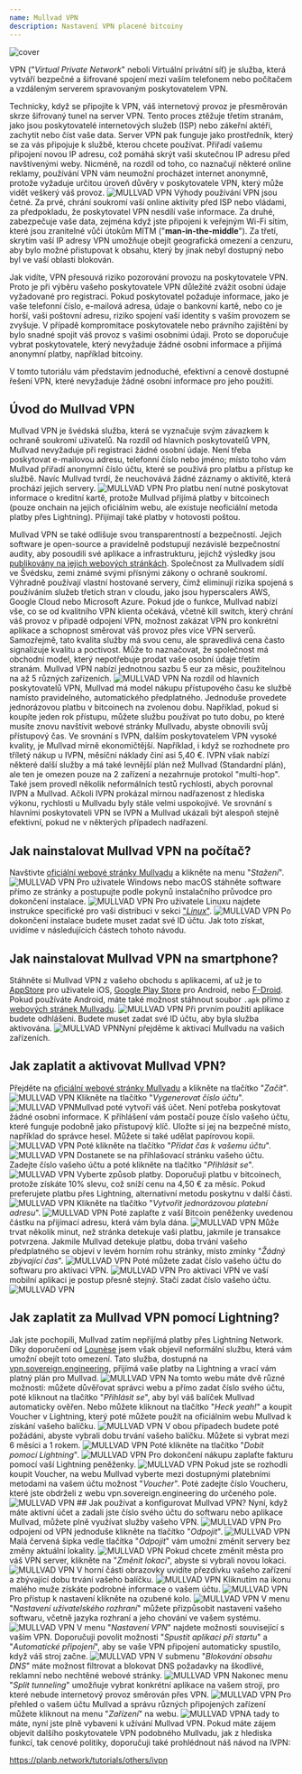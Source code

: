 ```yaml
---
name: Mullvad VPN
description: Nastavení VPN placené bitcoiny
---
```

![cover](assets/cover.webp)

VPN ("*Virtual Private Network*" neboli Virtuální privátní síť) je služba, která vytváří bezpečné a šifrované spojení mezi vaším telefonem nebo počítačem a vzdáleným serverem spravovaným poskytovatelem VPN.

Technicky, když se připojíte k VPN, váš internetový provoz je přesměrován skrze šifrovaný tunel na server VPN. Tento proces ztěžuje třetím stranám, jako jsou poskytovatelé internetových služeb (ISP) nebo zákeřní aktéři, zachytit nebo číst vaše data. Server VPN pak funguje jako prostředník, který se za vás připojuje k službě, kterou chcete používat. Přiřadí vašemu připojení novou IP adresu, což pomáhá skrýt vaši skutečnou IP adresu před navštívenými weby. Nicméně, na rozdíl od toho, co naznačují některé online reklamy, používání VPN vám neumožní procházet internet anonymně, protože vyžaduje určitou úroveň důvěry v poskytovatele VPN, který může vidět veškerý váš provoz.
![MULLVAD VPN](assets/fr/01.webp)
Výhody používání VPN jsou četné. Za prvé, chrání soukromí vaší online aktivity před ISP nebo vládami, za předpokladu, že poskytovatel VPN nesdílí vaše informace. Za druhé, zabezpečuje vaše data, zejména když jste připojeni k veřejným Wi-Fi sítím, které jsou zranitelné vůči útokům MITM ("**man-in-the-middle**"). Za třetí, skrytím vaší IP adresy VPN umožňuje obejít geografická omezení a cenzuru, aby bylo možné přistupovat k obsahu, který by jinak nebyl dostupný nebo byl ve vaší oblasti blokován.

Jak vidíte, VPN přesouvá riziko pozorování provozu na poskytovatele VPN. Proto je při výběru vašeho poskytovatele VPN důležité zvážit osobní údaje vyžadované pro registraci. Pokud poskytovatel požaduje informace, jako je vaše telefonní číslo, e-mailová adresa, údaje o bankovní kartě, nebo co je horší, vaši poštovní adresu, riziko spojení vaší identity s vaším provozem se zvyšuje. V případě kompromitace poskytovatele nebo právního zajištění by bylo snadné spojit váš provoz s vašimi osobními údaji. Proto se doporučuje vybrat poskytovatele, který nevyžaduje žádné osobní informace a přijímá anonymní platby, například bitcoiny.

V tomto tutoriálu vám představím jednoduché, efektivní a cenově dostupné řešení VPN, které nevyžaduje žádné osobní informace pro jeho použití.

## Úvod do Mullvad VPN
Mullvad VPN je švédská služba, která se vyznačuje svým závazkem k ochraně soukromí uživatelů. Na rozdíl od hlavních poskytovatelů VPN, Mullvad nevyžaduje při registraci žádné osobní údaje. Není třeba poskytovat e-mailovou adresu, telefonní číslo nebo jméno; místo toho vám Mullvad přiřadí anonymní číslo účtu, které se používá pro platbu a přístup ke službě. Navíc Mullvad tvrdí, že neuchovává žádné záznamy o aktivitě, která prochází jejich servery.
![MULLVAD VPN](assets/notext/02.webp)
Pro platbu není nutné poskytovat informace o kreditní kartě, protože Mullvad přijímá platby v bitcoinech (pouze onchain na jejich oficiálním webu, ale existuje neoficiální metoda platby přes Lightning). Přijímají také platby v hotovosti poštou.

Mullvad VPN se také odlišuje svou transparentností a bezpečností. Jejich software je open-source a pravidelně podstupují nezávislé bezpečnostní audity, aby posoudili své aplikace a infrastrukturu, jejichž výsledky jsou [publikovány na jejich webových stránkách](https://mullvad.net/fr/blog/tag/audits). Společnost za Mullvadem sídlí ve Švédsku, zemi známé svými přísnými zákony o ochraně soukromí. Výhradně používají vlastní hostované servery, čímž eliminují rizika spojená s používáním služeb třetích stran v cloudu, jako jsou hyperscalers AWS, Google Cloud nebo Microsoft Azure.
Pokud jde o funkce, Mullvad nabízí vše, co se od kvalitního VPN klienta očekává, včetně kill switch, který chrání váš provoz v případě odpojení VPN, možnost zakázat VPN pro konkrétní aplikace a schopnost směrovat váš provoz přes více VPN serverů.
Samozřejmě, tato kvalita služby má svou cenu, ale spravedlivá cena často signalizuje kvalitu a poctivost. Může to naznačovat, že společnost má obchodní model, který nepotřebuje prodat vaše osobní údaje třetím stranám. Mullvad VPN nabízí jednotnou sazbu 5 eur za měsíc, použitelnou na až 5 různých zařízeních.
![MULLVAD VPN](assets/notext/03.webp)
Na rozdíl od hlavních poskytovatelů VPN, Mullvad má model nákupu přístupového času ke službě namísto pravidelného, automatického předplatného. Jednoduše provedete jednorázovou platbu v bitcoinech na zvolenou dobu. Například, pokud si koupíte jeden rok přístupu, můžete službu používat po tuto dobu, po které musíte znovu navštívit webové stránky Mullvadu, abyste obnovili svůj přístupový čas.
Ve srovnání s IVPN, dalším poskytovatelem VPN vysoké kvality, je Mullvad mírně ekonomičtější. Například, i když se rozhodnete pro tříletý nákup u IVPN, měsíční náklady činí asi 5,40 €. IVPN však nabízí některé další služby a má také levnější plán než Mullvad (Standardní plán), ale ten je omezen pouze na 2 zařízení a nezahrnuje protokol "multi-hop".
Také jsem provedl několik neformálních testů rychlosti, abych porovnal IVPN a Mullvad. Ačkoli IVPN prokázal mírnou nadřazenost z hlediska výkonu, rychlosti u Mullvadu byly stále velmi uspokojivé. Ve srovnání s hlavními poskytovateli VPN se IVPN a Mullvad ukázali být alespoň stejně efektivní, pokud ne v některých případech nadřazení.

## Jak nainstalovat Mullvad VPN na počítač?

Navštivte [oficiální webové stránky Mullvadu](https://mullvad.net/en/download/) a klikněte na menu "*Stažení*".
![MULLVAD VPN](assets/notext/04.webp)
Pro uživatele Windows nebo macOS stáhněte software přímo ze stránky a postupujte podle pokynů instalačního průvodce pro dokončení instalace.
![MULLVAD VPN](assets/notext/05.webp)
Pro uživatele Linuxu najdete instrukce specifické pro vaši distribuci v sekci ["*Linux*"](https://mullvad.net/en/download/vpn/linux).
![MULLVAD VPN](assets/notext/06.webp)
Po dokončení instalace budete muset zadat své ID účtu. Jak toto získat, uvidíme v následujících částech tohoto návodu.

## Jak nainstalovat Mullvad VPN na smartphone?

Stáhněte si Mullvad VPN z vašeho obchodu s aplikacemi, ať už je to [AppStore](https://apps.apple.com/us/app/mullvad-vpn/id1488466513) pro uživatele iOS, [Google Play Store](https://play.google.com/store/apps/details?id=net.mullvad.mullvadvpn) pro Android, nebo [F-Droid](https://f-droid.org/packages/net.mullvad.mullvadvpn/). Pokud používáte Android, máte také možnost stáhnout soubor `.apk` přímo z [webových stránek Mullvadu](https://mullvad.net/en/download/vpn/android).
![MULLVAD VPN](assets/notext/07.webp)
Při prvním použití aplikace budete odhlášeni. Budete muset zadat své ID účtu, aby byla služba aktivována.
![MULLVAD VPN](assets/notext/08.webp)Nyní přejděme k aktivaci Mullvadu na vašich zařízeních.

## Jak zaplatit a aktivovat Mullvad VPN?

Přejděte na [oficiální webové stránky Mullvadu](https://mullvad.net/) a klikněte na tlačítko "*Začít*".
![MULLVAD VPN](assets/notext/09.webp)
Klikněte na tlačítko "*Vygenerovat číslo účtu*".
![MULLVAD VPN](assets/notext/10.webp)Mullvad poté vytvoří váš účet. Není potřeba poskytovat žádné osobní informace. K přihlášení vám postačí pouze číslo vašeho účtu, které funguje podobně jako přístupový klíč. Uložte si jej na bezpečné místo, například do správce hesel. Můžete si také udělat papírovou kopii.
![MULLVAD VPN](assets/notext/11.webp)
Poté klikněte na tlačítko "*Přidat čas k vašemu účtu*".
![MULLVAD VPN](assets/notext/12.webp)
Dostanete se na přihlašovací stránku vašeho účtu. Zadejte číslo vašeho účtu a poté klikněte na tlačítko "*Přihlásit se*".
![MULLVAD VPN](assets/notext/13.webp)
Vyberte způsob platby. Doporučuji platbu v bitcoinech, protože získáte 10% slevu, což sníží cenu na 4,50 € za měsíc. Pokud preferujete platbu přes Lightning, alternativní metodu poskytnu v další části.
![MULLVAD VPN](assets/notext/14.webp)
Klikněte na tlačítko "*Vytvořit jednorázovou platební adresu*".
![MULLVAD VPN](assets/notext/15.webp)
Poté zaplaťte z vaší Bitcoin peněženky uvedenou částku na přijímací adresu, která vám byla dána.
![MULLVAD VPN](assets/notext/16.webp)
Může trvat několik minut, než stránka detekuje vaši platbu, jakmile je transakce potvrzena. Jakmile Mullvad detekuje platbu, doba trvání vašeho předplatného se objeví v levém horním rohu stránky, místo zmínky "*Žádný zbývající čas*".
![MULLVAD VPN](assets/notext/17.webp)
Poté můžete zadat číslo vašeho účtu do softwaru pro aktivaci VPN.
![MULLVAD VPN](assets/notext/18.webp)
Pro aktivaci VPN ve vaší mobilní aplikaci je postup přesně stejný. Stačí zadat číslo vašeho účtu.
![MULLVAD VPN](assets/notext/19.webp)
## Jak zaplatit za Mullvad VPN pomocí Lightning?

Jak jste pochopili, Mullvad zatím nepřijímá platby přes Lightning Network. Díky doporučení od [Lounèse](https://x.com/louneskmt) jsem však objevil neformální službu, která vám umožní obejít toto omezení. Tato služba, dostupná na [vpn.sovereign.engineering](https://vpn.sovereign.engineering/), přijímá vaše platby na Lightning a vrací vám platný plán pro Mullvad.
![MULLVAD VPN](assets/notext/20.webp)
Na tomto webu máte dvě různé možnosti: můžete důvěřovat správci webu a přímo zadat číslo svého účtu, poté kliknout na tlačítko "*Přihlásit se*", aby byl váš balíček Mullvad automaticky ověřen. Nebo můžete kliknout na tlačítko "*Heck yeah!*" a koupit Voucher v Lightning, který poté můžete použít na oficiálním webu Mullvad k získání vašeho balíčku. ![MULLVAD VPN](assets/notext/21.webp) V obou případech budete poté požádáni, abyste vybrali dobu trvání vašeho balíčku. Můžete si vybrat mezi 6 měsíci a 1 rokem. ![MULLVAD VPN](assets/notext/22.webp) Poté klikněte na tlačítko "*Dobít pomocí Lightning*". ![MULLVAD VPN](assets/notext/23.webp) Pro dokončení nákupu zaplaťte fakturu pomocí vaší Lightning peněženky. ![MULLVAD VPN](assets/notext/24.webp) Pokud jste se rozhodli koupit Voucher, na webu Mullvad vyberte mezi dostupnými platebními metodami na vašem účtu možnost "*Voucher*". Poté zadejte číslo Voucheru, které jste obdrželi z webu vpn.sovereign.engineering do určeného pole. ![MULLVAD VPN](assets/notext/25.webp) ## Jak používat a konfigurovat Mullvad VPN?
Nyní, když máte aktivní účet a zadali jste číslo svého účtu do softwaru nebo aplikace Mullvad, můžete plně využívat služby vašeho VPN. ![MULLVAD VPN](assets/notext/26.webp) Pro odpojení od VPN jednoduše klikněte na tlačítko "*Odpojit*". ![MULLVAD VPN](assets/notext/27.webp) Malá červená šipka vedle tlačítka "*Odpojit*" vám umožní změnit servery bez změny aktuální lokality. ![MULLVAD VPN](assets/notext/28.webp) Pokud chcete změnit města pro váš VPN server, klikněte na "*Změnit lokaci*", abyste si vybrali novou lokaci. ![MULLVAD VPN](assets/notext/29.webp) V horní části obrazovky uvidíte přezdívku vašeho zařízení a zbývající dobu trvání vašeho balíčku. ![MULLVAD VPN](assets/notext/30.webp) Kliknutím na ikonu malého muže získáte podrobné informace o vašem účtu. ![MULLVAD VPN](assets/notext/31.webp) Pro přístup k nastavení klikněte na ozubené kolo. ![MULLVAD VPN](assets/notext/32.webp) V menu "*Nastavení uživatelského rozhraní*" můžete přizpůsobit nastavení vašeho softwaru, včetně jazyka rozhraní a jeho chování ve vašem systému. ![MULLVAD VPN](assets/notext/33.webp) V menu "*Nastavení VPN*" najdete možnosti související s vaším VPN. Doporučuji povolit možnosti "*Spustit aplikaci při startu*" a "*Automatické připojení*", aby se vaše VPN připojení automaticky spustilo, když váš stroj začne.
![MULLVAD VPN](assets/notext/34.webp) V submenu "*Blokování obsahu DNS*" máte možnost filtrovat a blokovat DNS požadavky na škodlivé, reklamní nebo nechtěné webové stránky.
![MULLVAD VPN](assets/notext/35.webp)
Nakonec menu "*Split tunneling*" umožňuje vybrat konkrétní aplikace na vašem stroji, pro které nebude internetový provoz směrován přes VPN.
![MULLVAD VPN](assets/notext/36.webp)
Pro přehled o vašem účtu Mullvad a správu různých připojených zařízení můžete kliknout na menu "*Zařízení*" na webu.
![MULLVAD VPN](assets/notext/37.webp)A tady to máte, nyní jste plně vybaveni k užívání Mullvad VPN. Pokud máte zájem objevit dalšího poskytovatele VPN podobného Mullvadu, jak z hlediska funkcí, tak cenové politiky, doporučuji také prohlédnout náš návod na IVPN:

https://planb.network/tutorials/others/ivpn